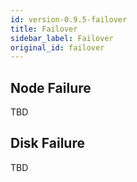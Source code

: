 ```yaml
---
id: version-0.9.5-failover
title: Failover
sidebar_label: Failover
original_id: failover
---
```


## Node Failure
TBD


## Disk Failure
TBD
